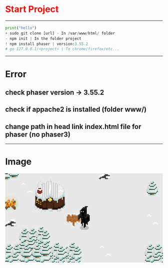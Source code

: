 <h1 style="color: red;">Start Project</h1>

---
```py
print("hello")
+ sudo git clone [url] - In /var/www/html/ folder
- npm init | In the folder project
! npm install phaser | version:3.55.2
# go 127.0.0.1/<project> | To chrome/firefox/etc...
```
---

# Error

## check phaser version -> 3.55.2
## check if appache2 is installed (folder www/)
## change path in head link index.html file for phaser (no phaser3)

---

# Image
<img src="./map.png">
